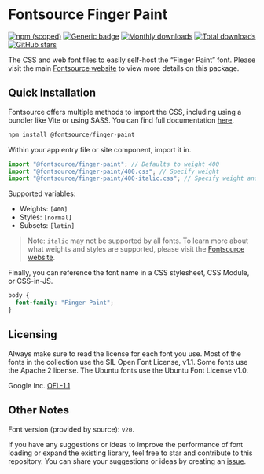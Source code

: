 # Fontsource Finger Paint

[![npm (scoped)](https://img.shields.io/npm/v/@fontsource/finger-paint?color=brightgreen)](https://www.npmjs.com/package/@fontsource/finger-paint) [![Generic badge](https://img.shields.io/badge/fontsource-passing-brightgreen)](https://github.com/fontsource/fontsource) [![Monthly downloads](https://badgen.net/npm/dm/@fontsource/finger-paint)](https://github.com/fontsource/fontsource) [![Total downloads](https://badgen.net/npm/dt/@fontsource/finger-paint)](https://github.com/fontsource/fontsource) [![GitHub stars](https://img.shields.io/github/stars/fontsource/fontsource.svg?style=social&label=Star)](https://github.com/fontsource/fontsource/stargazers)

The CSS and web font files to easily self-host the “Finger Paint” font. Please visit the main [Fontsource website](https://fontsource.org/fonts/finger-paint) to view more details on this package.

## Quick Installation

Fontsource offers multiple methods to import the CSS, including using a bundler like Vite or using SASS. You can find full documentation [here](https://fontsource.org/docs/getting-started/introduction).

```javascript
npm install @fontsource/finger-paint
```

Within your app entry file or site component, import it in.

```javascript
import "@fontsource/finger-paint"; // Defaults to weight 400
import "@fontsource/finger-paint/400.css"; // Specify weight
import "@fontsource/finger-paint/400-italic.css"; // Specify weight and style
```

Supported variables:
- Weights: `[400]`
- Styles: `[normal]`
- Subsets: `[latin]`

> Note: `italic` may not be supported by all fonts. To learn more about what weights and styles are supported, please visit the [Fontsource website](https://fontsource.org/fonts/finger-paint).

Finally, you can reference the font name in a CSS stylesheet, CSS Module, or CSS-in-JS.

```css
body {
  font-family: "Finger Paint";
}
```

## Licensing
Always make sure to read the license for each font you use. Most of the fonts in the collection use the SIL Open Font License, v1.1. Some fonts use the Apache 2 license. The Ubuntu fonts use the Ubuntu Font License v1.0.

Google Inc.
[OFL-1.1](http://scripts.sil.org/OFL)

## Other Notes
Font version (provided by source): `v20`.

If you have any suggestions or ideas to improve the performance of font loading or expand the existing library, feel free to star and contribute to this repository. You can share your suggestions or ideas by creating an [issue](https://github.com/fontsource/fontsource/issues).